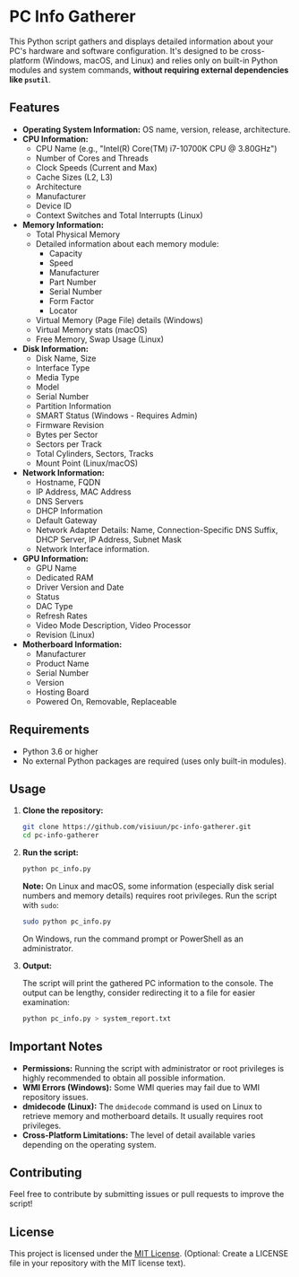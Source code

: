 # PC Info Gatherer

This Python script gathers and displays detailed information about your PC's hardware and software configuration. It's designed to be cross-platform (Windows, macOS, and Linux) and relies only on built-in Python modules and system commands, **without requiring external dependencies like `psutil`**.

## Features

*   **Operating System Information:**  OS name, version, release, architecture.
*   **CPU Information:**
    *   CPU Name (e.g., "Intel(R) Core(TM) i7-10700K CPU @ 3.80GHz")
    *   Number of Cores and Threads
    *   Clock Speeds (Current and Max)
    *   Cache Sizes (L2, L3)
    *   Architecture
    *   Manufacturer
    *   Device ID
    *   Context Switches and Total Interrupts (Linux)
*   **Memory Information:**
    *   Total Physical Memory
    *   Detailed information about each memory module:
        *   Capacity
        *   Speed
        *   Manufacturer
        *   Part Number
        *   Serial Number
        *   Form Factor
        *   Locator
    *   Virtual Memory (Page File) details (Windows)
    *   Virtual Memory stats (macOS)
    *   Free Memory, Swap Usage (Linux)
*   **Disk Information:**
    *   Disk Name, Size
    *   Interface Type
    *   Media Type
    *   Model
    *   Serial Number
    *   Partition Information
    *   SMART Status (Windows - Requires Admin)
    *   Firmware Revision
    *   Bytes per Sector
    *   Sectors per Track
    *   Total Cylinders, Sectors, Tracks
    *   Mount Point (Linux/macOS)
*   **Network Information:**
    *   Hostname, FQDN
    *   IP Address, MAC Address
    *   DNS Servers
    *   DHCP Information
    *   Default Gateway
    *   Network Adapter Details: Name, Connection-Specific DNS Suffix, DHCP Server, IP Address, Subnet Mask
    *   Network Interface information.
*   **GPU Information:**
    *   GPU Name
    *   Dedicated RAM
    *   Driver Version and Date
    *   Status
    *   DAC Type
    *   Refresh Rates
    *   Video Mode Description, Video Processor
    *   Revision (Linux)
*   **Motherboard Information:**
    *   Manufacturer
    *   Product Name
    *   Serial Number
    *   Version
    *   Hosting Board
    *   Powered On, Removable, Replaceable

## Requirements

*   Python 3.6 or higher
*   No external Python packages are required (uses only built-in modules).

## Usage

1.  **Clone the repository:**

    ```bash
    git clone https://github.com/visiuun/pc-info-gatherer.git
    cd pc-info-gatherer
    ```

2.  **Run the script:**

    ```bash
    python pc_info.py
    ```

    **Note:**  On Linux and macOS, some information (especially disk serial numbers and memory details) requires root privileges.  Run the script with `sudo`:

    ```bash
    sudo python pc_info.py
    ```

    On Windows, run the command prompt or PowerShell as an administrator.

3.  **Output:**

    The script will print the gathered PC information to the console. The output can be lengthy, consider redirecting it to a file for easier examination:

    ```bash
    python pc_info.py > system_report.txt
    ```

## Important Notes

*   **Permissions:** Running the script with administrator or root privileges is highly recommended to obtain all possible information.
*   **WMI Errors (Windows):** Some WMI queries may fail due to WMI repository issues.
*   **dmidecode (Linux):** The `dmidecode` command is used on Linux to retrieve memory and motherboard details. It usually requires root privileges.
*   **Cross-Platform Limitations:**  The level of detail available varies depending on the operating system.

## Contributing

Feel free to contribute by submitting issues or pull requests to improve the script!

## License

This project is licensed under the [MIT License](LICENSE).  (Optional:  Create a LICENSE file in your repository with the MIT license text).
